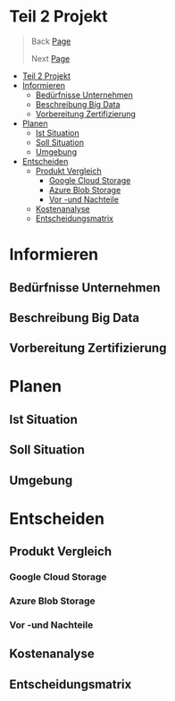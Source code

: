 # Teil 2 Projekt

> Back [Page](/Semesterarbeit1/Sites/Teil%201%20Einleitung.md)
>
> Next [Page](/Semesterarbeit1/Sites/Teil%203%20Realisieren.md)

- [Teil 2 Projekt](#teil-2-projekt)
- [Informieren](#informieren)
  - [Bedürfnisse Unternehmen](#bedürfnisse-unternehmen)
  - [Beschreibung Big Data](#beschreibung-big-data)
  - [Vorbereitung Zertifizierung](#vorbereitung-zertifizierung)
- [Planen](#planen)
  - [Ist Situation](#ist-situation)
  - [Soll Situation](#soll-situation)
  - [Umgebung](#umgebung)
- [Entscheiden](#entscheiden)
  - [Produkt Vergleich](#produkt-vergleich)
    - [Google Cloud Storage](#google-cloud-storage)
    - [Azure Blob Storage](#azure-blob-storage)
    - [Vor -und Nachteile](#vor--und-nachteile)
  - [Kostenanalyse](#kostenanalyse)
  - [Entscheidungsmatrix](#entscheidungsmatrix)


# Informieren
## Bedürfnisse Unternehmen
## Beschreibung Big Data
## Vorbereitung Zertifizierung

# Planen
## Ist Situation
## Soll Situation
## Umgebung

# Entscheiden
## Produkt Vergleich
### Google Cloud Storage
### Azure Blob Storage
### Vor -und Nachteile
## Kostenanalyse
## Entscheidungsmatrix

